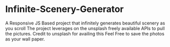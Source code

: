 # Infinite-Scenery-Generator
A Responsive JS Based project that infinitely generates beautiful scenery as you scroll
The project leverages on the unsplash freely available APIs to pull the pictures. Credit to unsplash for availing this
Feel Free to save the photos as your wall paper.
